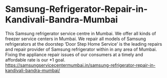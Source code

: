 # Samsung-Refrigerator-Repair-in-Kandivali-Bandra-Mumbai
This Samsung refrigerator service centre in Mumbai. We offer all kinds of freezer service centers in Mumbai. We repair all models of Samsung refrigerators at the doorstep ‘Door Step Home Service’ is the leading repairs and repair provider of Samsung refrigerator within in any area of Mumbai. Fixing the appliance repair issues of our consumers at a timely and affordable rate is our *1 goal. https://samsungservicecentermumbai.in/samsung-refrigerator-repair-in-kandivali-bandra-mumbai/
